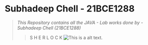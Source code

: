 # Subhadeep Chell - 21BCE1288 
>_This Repository contains all the JAVA - Lab works done by - Subhadeep Chell (21BCE1288)_
>
>>S H E R L O C K
![This is a alt text.](https://abdulkshahid.github.io/img/portfolio/javaGif.gif)
